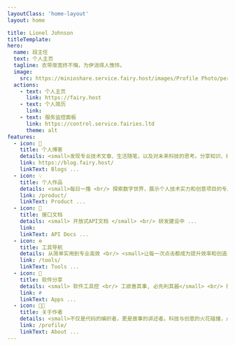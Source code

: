 ```yaml
---
layoutClass: 'home-layout'
layout: home

title: Lionel Johnson 
titleTemplate: 
hero:
  name: 段主任
  text: 个人主页
  tagline: 衣带渐宽终不悔，为伊消得人憔悴。 
  image:
    src: https://minioshare.service.fairy.host/images/Profile Photo/personal.jpg
  actions:
    - text: 个人主页 
      link: https://fairy.host
    - text: 个人简历 
      link: 
    - text: 服务监控面板 
      link: https://control.service.fairies.ltd
      theme: alt 
features:
  - icon: 💌
    title: 个人博客
    details: <small>发现专业技术文章、生活随笔，以及对未来科技的思考。分享知识、经验和创意的空间，一起探索代码背后的故事吧。</small>
    link: https://blog.fairy.host/
    linkText: Blogs ...
  - icon: 💡
    title: 个人作品
    details: <small>每日一撸 <br/> 探索数字世界，展示个人技术实力和创意项目的专属空间。</small>
    link: /product/ 
    linkText: Product ...
  - icon: 📖
    title: 接口文档
    details: <small> 开放式API文档 </small> <br/> 研发建设中 ...
    link: 
    linkText: API Docs ...
  - icon: ⚙️
    title: 工具导航
    details: 从简单实用到专业高效 <br/> <small>让每一次点击都成为提升效率和创造力的旅程<small>
    link: /tools/ 
    linkText: Tools ...
  - icon: 💼
    title: 软件分享
    details: <small> 软件工具控 <br/> 工欲善其事, 必先利其器</small> <br/> 研发建设中 ...
    link: #
    linkText: Apps ...
  - icon: 👨‍💻
    title: 关于作者
    details: <small>不仅是代码的编织者，更是故事的讲述者。科技与创意的火花碰撞，点亮了无限的可能。</small> <p class="bottom-small">-- 一个想躺平的工程师</p>
    link: /profile/ 
    linkText: About ...
---
```


<style>

.home-layout .details small {
  opacity: 0.7;
}

.home-layout .bottom-small {
  display: block;
  margin-top: 1em;
  text-align: right;
}
</style>
